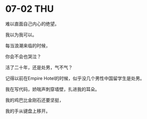 # 07-02 THU

难以直面自己内心的绝望。

我以为我可以。

每当浪潮来临的时候，

你会不会也哭泣？



活了二十年，还是处男，气不气？

记得以前在Empire Hotel的时候，似乎没几个男性中国留学生是处男。

我在写代码，娇喘声刺穿墙壁，扎进我的耳朵。

我的鸡巴比金刚石还要坚挺，

我的手从键盘上移开。

